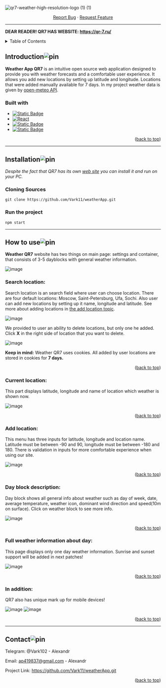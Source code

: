 <a id="readme-top"></a>
![qr7-weather-high-resolution-logo (1) (1)](https://github.com/user-attachments/assets/69617ae5-1d57-4aec-b287-91e8897f423b)
  <p align="center">
    <a href="https://github.com/Vark11/weatherApp/issues/new?labels=bug&template=bug_report.md">Report Bug</a>
    ·
    <a href="https://github.com/Vark11/weatherApp/issues/new?labels=enhancement&template=feature_request.md">Request Feature</a>
  </p>

---

**DEAR READER! QR7 HAS WEBSITE: https://qr-7.ru/**
<!-- TABLE OF CONTENTS -->
<details>
  <summary>Table of Contents</summary>
  <ol>
    <li>
      <a href="#introduction">Introduction</a>
      <ul>
        <li><a href="#built-with">Built With</a></li>
      </ul>
    </li>
    <li>
      <a href="#installation">Installation</a>
      <ul>
        <li><a href="#cloning-sources">Cloning Sources</a></li>
        <li><a href="#run-the-project">Run the project</a></li>
      </ul>
    </li>
    <li><a href="#how-to-use">How to use</a>
     <ul>
        <li><a href="#search-location">Search location</a></li>
        <li><a href="#current-location">Current location</a></li>
        <li><a href="#add-location">Add location</a></li>
        <li><a href="#day-block-description">Day block description</a></li>
        <li><a href="#full-weather-information-about-day">Full weather information about day</a></li>
        <li><a href="#in-addition">In addition</a></li>
      </ul>
    </li>
    <li><a href="#contact">Contact</a></li>
  </ol>
</details>

## Introduction![pin](https://github.com/user-attachments/assets/a22a54e1-cf98-4041-a491-c23b176a1e79)<?xml version="1.0" encoding="UTF-8"?>

**Weather App QR7** is an intuitive open source web application designed to provide you with weather forecasts and a comfortable user experience. It allows you add new locations by setting up latitude and longitude. Locations that were added manually available for 7 days. In my project weather data is given by [open-meteo API](https://open-meteo.com/). 


### Built with
  * [![Static Badge](https://img.shields.io/badge/typescript-white?style=for-the-badge&logo=typescript&logoColor=white&logoSize=20&color=%233178C6)](https://www.typescriptlang.org/)
  * [![React](https://img.shields.io/badge/React-20232A?style=for-the-badge&logo=react&logoColor=61DAFB)](https://reactjs.org/)
  * [![Static Badge](https://img.shields.io/badge/sass-%23BF4080?style=for-the-badge&logo=sass&logoColor=white&logoSize=20&color=%23BF4080)](https://sass-lang.com/)
  * [![Static Badge](https://img.shields.io/badge/webpack-white?style=for-the-badge&logo=webpack&logoColor=white&logoSize=20&color=%2375AFCC)](https://webpack.js.org/)

<p align="right">(<a href="#readme-top">back to top</a>)</p>

---

## Installation![pin](https://github.com/user-attachments/assets/a22a54e1-cf98-4041-a491-c23b176a1e79)<?xml version="1.0" encoding="UTF-8"?>

*Despite the fact that QR7 has its own [web site](https://qr-7.ru/) you can install it and run on your PC.*
### Cloning Sources
```
git clone https://github.com/Vark11/weatherApp.git
```
### Run the project
```
npm start
```
---

## How to use![pin](https://github.com/user-attachments/assets/a22a54e1-cf98-4041-a491-c23b176a1e79)<?xml version="1.0" encoding="UTF-8"?>
**Weather QR7** website has two things on main page: settings and container, that consists of 3-5 dayblocks with general weather information.

![image](https://github.com/user-attachments/assets/64293b6c-4b4d-42eb-a3f7-42d505544faa)

### Search location:
Search location is an search field where user can choose location. There are four default locations: Moscow, Saint-Petersburg, Ufa, Sochi. Also user can add new locations by setting up it name, longitude and latitude. See more about adding locations in [the add location topic](#add-location).

![image](https://github.com/user-attachments/assets/967f195a-6cad-458f-9ed1-1dd36efa7823)

We provided to user an ability to delete locations, but only one he added. Click **X** in the right side of location that you want to delete.

![image](https://github.com/user-attachments/assets/1a982305-68a3-438b-a20e-0efc1abe885b)

**Keep in mind:** Weather QR7 uses cookies. All added by user locations are stored in cookies for **7 days.**
<p align="right">(<a href="#readme-top">back to top</a>)</p>

### Current location:
This part displays latitude, longitude and name of location which weather is shown now.

![image](https://github.com/user-attachments/assets/4c48bdfb-d7fb-4fd8-8b8d-851f2cfa649b)
<p align="right">(<a href="#readme-top">back to top</a>)</p>

### Add location:
This menu has three inputs for latitude, longitude and location name. Latitude must be between -90 and 90, longitude must be between -180 and 180. There is validation in inputs for more comfortable experience when using our site.

![image](https://github.com/user-attachments/assets/99c28f35-2577-4154-9a65-70c3d20ad375)
<p align="right">(<a href="#readme-top">back to top</a>)</p>

### Day block description:
Day block shows all general info about weather such as day of week, date, average temperature, weather icon, dominant wind direction and speed(10m on surface). Click on weather block to see more info.

![image](https://github.com/user-attachments/assets/2eaaeb2f-9efb-420a-8960-f303ca4731d9)
<p align="right">(<a href="#readme-top">back to top</a>)</p>

### Full weather information about day:
This page displays only one day weather information. Sunrise and sunset support will be added in next patches!

![image](https://github.com/user-attachments/assets/e32b7293-ddfd-42d4-923b-1c70462cf671)
<p align="right">(<a href="#readme-top">back to top</a>)</p>

### In addition:

QR7 also has unique mark up for mobile devices!

![image](https://github.com/user-attachments/assets/0410761e-30c0-44dc-9713-85c4d109583c)
![image](https://github.com/user-attachments/assets/ae20baf6-6526-4e41-aa8e-e38442599d7f)

<p align="right">(<a href="#readme-top">back to top</a>)</p>

---

## Contact![pin](https://github.com/user-attachments/assets/a22a54e1-cf98-4041-a491-c23b176a1e79)<?xml version="1.0" encoding="UTF-8"?>
  
  Telegram: @Vark102 - Alexandr
  
  Email: ap419837@gmail.com - Alexandr

Project Link: https://github.com/Vark11/weatherApp.git

<p align="right">(<a href="#readme-top">back to top</a>)</p>










